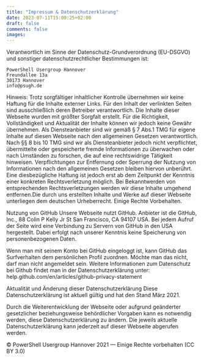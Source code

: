 ```yaml
---
title: "Impressum & Datenschutzerklärung"
date: 2023-07-11T15:00:25+02:00
draft: false
comments: false
images:
---
```


Verantwortlich im Sinne der Datenschutz-Grundverordnung (EU-DSGVO) und sonstiger datenschutzrechtlicher Bestimmungen ist:

```
PowerShell Usergroup Hannover
Freundallee 13a
30173 Hannover
info@psugh.de
```

Hinweis: Trotz sorgfältiger inhaltlicher Kontrolle übernehmen wir keine Haftung für die Inhalte externer Links. Für den Inhalt der verlinkten Seiten sind ausschließlich deren Betreiber verantwortlich. Die Inhalte dieser Webseite wurden mit größter Sorgfalt erstellt. Für die Richtigkeit, Vollständigkeit und Aktualität der Inhalte können wir jedoch keine Gewähr übernehmen. Als Diensteanbieter sind wir gemäß § 7 Abs.1 TMG für eigene Inhalte auf diesen Webseite nach den allgemeinen Gesetzen verantwortlich. Nach §§ 8 bis 10 TMG sind wir als Diensteanbieter jedoch nicht verpflichtet, übermittelte oder gespeicherte fremde Informationen zu überwachen oder nach Umständen zu forschen, die auf eine rechtswidrige Tätigkeit hinweisen. Verpflichtungen zur Entfernung oder Sperrung der Nutzung von Informationen nach den allgemeinen Gesetzen bleiben hiervon unberührt. Eine diesbezügliche Haftung ist jedoch erst ab dem Zeitpunkt der Kenntnis einer konkreten Rechtsverletzung möglich. Bei Bekanntwerden von entsprechenden Rechtsverletzungen werden wir diese Inhalte umgehend entfernen.Die durch uns erstellten Inhalte und Werke auf dieser Webseite unterliegen dem deutschen Urheberrecht. Einige Rechte Vorbehalten.

Nutzung von GitHub
Unsere Webseite nutzt GitHub. Anbieter ist die GitHub, Inc., 88 Colin P Kelly Jr St San Francisco, CA 94107 USA. Bei jedem Aufruf der Seite wird eine Verbindung zu Servern von GitHub in den USA hergestellt. Dabei erfolgt nach unserer Kenntnis keine Speicherung von personenbezogenen Daten.

Wenn man mit seinem Konto bei GitHub eingeloggt ist, kann GitHub das Surfverhalten dem persönlichen Profil zuordnen. Möchte man das nicht, darf man nicht angemeldet sein. Weitere Informationen zum Datenschutz bei Github findet man in der Datenschutzerklärung unter: help.github.com/en/articles/github-privacy-statement

Aktualität und Änderung dieser Datenschutzerklärung
Diese Datenschutzerklärung ist aktuell gültig und hat den Stand März 2021.

Durch die Weiterentwicklung der Webseite oder aufgrund geänderter gesetzlicher beziehungsweise behördlicher Vorgaben kann es notwendig werden, diese Datenschutzerklärung zu ändern. Die jeweils aktuelle Datenschutzerklärung kann jederzeit auf dieser Webseite abgerufen werden.

© PowerShell Usergroup Hannover 2021 — Einige Rechte vorbehalten (CC BY 3.0)